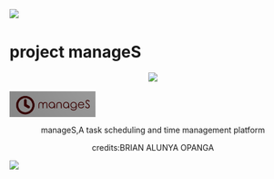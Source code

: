 <a><img src='https://i.imgur.com/LyHic3i.gif'/></a>
<h1>project manageS</h1>
<p align="center">
  <a href="https://github.com/DenverCoder1/readme-typing-svg"><img src="https://readme-typing-svg.herokuapp.com?font=Time+New+Roman&color=cyan&size=25&center=true&vCenter=true&width=600&height=100&lines=YOUR+PERSONAL+TIME+MANAGER..."></a>
</p>
<img src="logo.png" width="30%" align="center">

<p align="center">manageS,A task scheduling and time management platform</p>
<p align="center">credits:BRIAN ALUNYA OPANGA</p>
<a><img src='https://i.imgur.com/LyHic3i.gif'/></a>